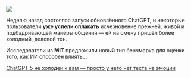 <!--2025-08-14 12:19:38-->
<div class="yb">
  <div class="rss habr"><img src="https://habrastorage.org/getpro/habr/upload_files/083/8dc/2be/0838dc2bee817bda8b83bb14313f348d.jpg" /><p>Неделю назад состоялся запуск обновлённого ChatGPT, и некоторые пользователи <strong>уже успели оплакать</strong> исчезновение прежней, живой и подбадривающей манеры общения&nbsp;— ей на&nbsp;смену пришёл более холодный, деловой тон.</p><p>Исследователи из&nbsp;<strong>MIT</strong> предложили новый тип бенчмарка для&nbsp;оценки того, как&nbsp;ИИ способен влиять... <p class="titl"><a href="https://habr.com/ru/companies/bothub/news/937192/?utm_source=habrahabr&utm_medium=rss&utm_campaign=937192">ChatGPT 5 не холоден к вам — просто у него нет теста на эмоции</a></p></div>
</div>

